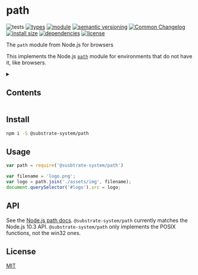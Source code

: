 # path
![tests](https://github.com/substrate-system/path/actions/workflows/nodejs.yml/badge.svg)
[![types](https://img.shields.io/npm/types/@substrate-system/path?style=flat-square)](README.md)
[![module](https://img.shields.io/badge/module-ESM%2FCJS-blue?style=flat-square)](README.md)
[![semantic versioning](https://img.shields.io/badge/semver-2.0.0-blue?logo=semver&style=flat-square)](https://semver.org/)
[![Common Changelog](https://nichoth.github.io/badge/common-changelog.svg)](./CHANGELOG.md)
[![install size](https://flat.badgen.net/packagephobia/install/@substrate-system/path)](https://packagephobia.com/result?p=@substrate-system/path)
[![dependencies](https://img.shields.io/badge/dependencies-zero-brightgreen.svg?style=flat-square)](package.json)
[![license](https://img.shields.io/badge/license-MIT-brightgreen.svg?style=flat-square)](LICENSE)

The `path` module from Node.js for browsers

This implements the Node.js [`path`][path] module for environments that do not have it, like browsers.

<details><summary><h2>Contents</h2></summary>
<!-- toc -->
</details>

## Install

```sh
npm i -S @substrate-system/path
```

## Usage

```javascript
var path = require('@susbtrate-system/path')

var filename = 'logo.png';
var logo = path.join('./assets/img', filename);
document.querySelector('#logo').src = logo;
```

## API

See the [Node.js path docs][path]. `@substrate-system/path` currently matches the Node.js 10.3 API. `@substrate-system/path` only implements the POSIX functions, not the win32 ones.

## License

[MIT](./LICENSE)

[path]: https://nodejs.org/docs/v10.3.0/api/path.html
